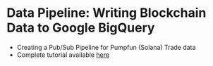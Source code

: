 # Data Pipeline: Writing Blockchain Data to Google BigQuery

- Creating a Pub/Sub Pipeline for Pumpfun (Solana) Trade data
- Complete tutorial available [here](https://docs.bitquery.io/docs/category/data-pipeline-writing-to-google-bigquery/)
